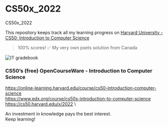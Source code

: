 # CS50x_2022
CS50x_2022

This repository keeps track all my learning progress on [Harvard University - CS50: Introduction to Computer Science](https://cs50.harvard.edu/x/2022/)
> 100% scores! ✅ My very own psets solution from Canada

![IT gradebook](https://i.imgur.com/RjHwSQr.png)

### CS50’s (free) OpenCourseWare - Introduction to Computer Science
https://online-learning.harvard.edu/course/cs50-introduction-computer-science \
https://www.edx.org/course/cs50s-introduction-to-computer-science \
https://cs50.harvard.edu/x/2022 \

An investment in knowledge pays the best interest.\
Keep learning!
